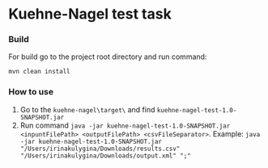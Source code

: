 # Kuehne-Nagel test task

### Build

For build go to the project root directory and run command: 

``mvn clean install``

### How to use

1. Go to the ``kuehne-nagel\target\`` and find ``kuehne-nagel-test-1.0-SNAPSHOT.jar``
2. Run command ``java -jar kuehne-nagel-test-1.0-SNAPSHOT.jar <inpuntFilePath>
 <outputFilePath> <csvFileSeparator>``. 
 Example: ``java -jar kuehne-nagel-test-1.0-SNAPSHOT.jar "/Users/irinakulygina/Downloads/results.csv"
                                                  "/Users/irinakulygina/Downloads/output.xml" ";"``
